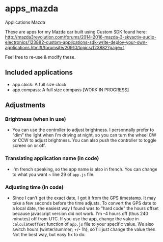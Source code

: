 # apps_mazda
Applications Mazda

These are apps for my Mazda car built using Custom SDK found here:
http://mazda3revolution.com/forums/2014-2016-mazda-3-skyactiv-audio-electronics/123882-custom-applications-sdk-write-deploy-your-own-applications.html#/forumsite/20910/topics/123882?page=1

Feel free to re-use & modify these.

## Included applications
* app.clock: A full size clock
* app.compass: A full size compass [WORK IN PROGRESS]

## Adjustments 

### Brightness (when in use)
- You can use the controller to adjust brightness. I personnally prefer to "dim" the light when I'm driving at night, so you can turn the wheel CW or CCW to adjust brightness. You can also push the controller to toggle screen on or off.

### Translating application name (in code)
- I'm french speaking, so the app name is also in french. You can change to what you want ~ line 29 of `app.js` file.

### Adjusting time (in code)
- Since I can't get the exact date, I got it from the GPS timestamp. It may take a few seconds before the time adjusts. To convert the GPS date to a local date, the easiest way I found was to "hard code" the hours offset because javascript version did not work. I'm -4 hours off (thus 240 minutes) off from UTC. If you use the app, change the value in `calculateOffset` function of `app.js` file to your specific value. We also switch hours (winter/summer; +/- 1h), so I'll just change the value then. Not the best way, but easy fix to do.
